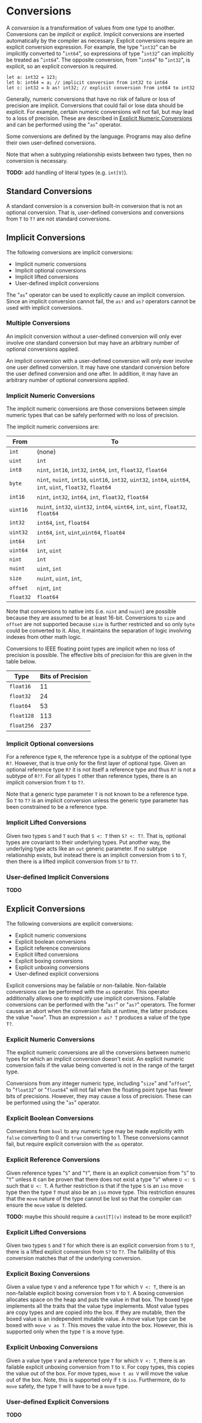 # Conversions

A *conversion* is a transformation of values from one type to another. Conversions can be *implicit*
or *explicit*. Implicit conversions are inserted automatically by the compiler as necessary.
Explicit conversions require an explicit conversion expression. For example, the type "`int32`" can
be implicitly converted to "`int64`", so expressions of type "`int32`" can implicitly be treated as
"`int64`". The opposite conversion, from "`int64`" to "`int32`", is explicit, so an explicit
conversion is required.

```azoth
let a: int32 = 123;
let b: int64 = a; // implicit conversion from int32 to int64
let c: int32 = b as! int32; // explicit conversion from int64 to int32
```

Generally, numeric conversions that have no risk of failure or loss of precision are implicit.
Conversions that could fail or lose data should be explicit. For example, certain numeric
conversions will not fail, but may lead to a loss of precision. These are described in [Explicit
Numeric Conversions](#explicit-numeric-conversions) and can be performed using the "`as`" operator.

Some conversions are defined by the language. Programs may also define their own user-defined
conversions.

Note that when a subtyping relationship exists between two types, then no conversion is necessary.

**TODO:** add handling of literal types (e.g. `int[V]`).

## Standard Conversions

A standard conversion is a conversion built-in conversion that is not an optional conversion. That
is, user-defined conversions and conversions from `T` to `T?` are not standard conversions.

## Implicit Conversions

The following conversions are implicit conversions:

* Implicit numeric conversions
* Implicit optional conversions
* Implicit lifted conversions
* User-defined implicit conversions

The "`as`" operator can be used to explicitly cause an implicit conversion. Since an implicit
conversion cannot fail, the `as!` and `as?` operators cannot be used with implicit conversions.

### Multiple Conversions

An implicit conversion without a user-defined conversion will only ever involve one standard
conversion but may have an arbitrary number of optional conversions applied.

An implicit conversion with a user-defined conversion will only ever involve one user defined
conversion. It may have one standard conversion before the user defined conversion and one after. In
addition, it may have an arbitrary number of optional conversions applied.

### Implicit Numeric Conversions

The implicit numeric conversions are those conversions between simple numeric types that can be
safely performed with no loss of precision.

The implicit numeric conversions are:

| From      | To                                                                                                            |
| --------- | ------------------------------------------------------------------------------------------------------------- |
| `int`     | (none)                                                                                                        |
| `uint`    | `int`                                                                                                         |
| `int8`    | `nint`, `int16`, `int32`, `int64`, `int`, `float32`, `float64`                                                |
| `byte`    | `nint`, `nuint`, `int16`, `uint16`, `int32`, `uint32`, `int64`, `uint64`, `int`, `uint`, `float32`, `float64` |
| `int16`   | `nint`, `int32`, `int64`, `int`, `float32`, `float64`                                                         |
| `uint16`  | `nuint`, `int32`, `uint32`, `int64`, `uint64`, `int`, `uint`, `float32`, `float64`                            |
| `int32`   | `int64`, `int`, `float64`                                                                                     |
| `uint32`  | `int64`, `int`, `uint`,`uint64`, `float64`                                                                    |
| `int64`   | `int`                                                                                                         |
| `uint64`  | `int`, `uint`                                                                                                 |
| `nint`    | `int`                                                                                                         |
| `nuint`   | `uint`, `int`                                                                                                 |
| `size`    | `nuint`, `uint`, `int`,                                                                                       |
| `offset`  | `nint`, `int`                                                                                                 |
| `float32` | `float64`                                                                                                     |

Note that conversions to native ints (i.e. `nint` and `nuint`) are possible because they are assumed
to be at least 16-bit. Conversions to `size` and `offset` are not supported because `size` is
further restricted and so only `byte` could be converted to it. Also, it maintains the separation of
logic involving indexes from other math logic.

Conversions to IEEE floating point types are implicit when no loss of precision is possible. The
effective bits of precision for this are given in the table below.

| Type       | Bits of Precision |
| ---------- | ----------------- |
| `float16`  | 11                |
| `float32`  | 24                |
| `float64`  | 53                |
| `float128` | 113               |
| `float256` | 237               |

### Implicit Optional conversions

For a reference type `R`, the reference type is a subtype of the optional type `R?`. However, that
is true only for the first layer of optional type. Given an optional reference type `R?` it is not
itself a reference type and thus `R?` is not a subtype of `R??`. For all types `T` other than
reference types, there is an implicit conversion from `T` to `T?`.

Note that a generic type parameter `T` is not known to be a reference type. So `T` to `T?` is an
implicit conversion unless the generic type parameter has been constrained to be a reference type.

### Implicit Lifted Conversions

Given two types `S` and `T` such that `S <: T` then `S? <: T?`. That is, optional types are
covariant to their underlying types. Put another way, the underlying type acts like an `out` generic
parameter. If no subtype relationship exists, but instead there is an implicit conversion from `S`
to `T`, then there is a lifted implicit conversion from `S?` to `T?`.

### User-defined Implicit Conversions

**TODO**

## Explicit Conversions

The following conversions are explicit conversions:

* Explicit numeric conversions
* Explicit boolean conversions
* Explicit reference conversions
* Explicit lifted conversions
* Explicit boxing conversions
* Explicit unboxing conversions
* User-defined explicit conversions

Explicit conversions may be failable or non-failable. Non-failable conversions can be performed with
the `as` operator. This operator additionally allows one to explicitly use implicit conversions.
Failable conversions can be performed with the "`as!`" or "`as?`" operators. The former causes an
abort when the conversion fails at runtime, the latter produces the value "`none`". Thus an
expression `x as? T` produces a value of the type `T?`.

### Explicit Numeric Conversions

The explicit numeric conversions are all the conversions between numeric types for which an implicit
conversion doesn't exist. An explicit numeric conversion fails if the value being converted is not
in the range of the target type.

Conversions from any integer numeric type, including "`size`" and "`offset`", to "`float32`" or
"`float64`" will not fail when the floating point type has fewer bits of precisions. However, they
may cause a loss of precision. These can be performed using the "`as`" operator.

### Explicit Boolean Conversions

Conversions from `bool` to any numeric type may be made explicitly with `false` converting to 0 and
`true` converting to 1. These conversions cannot fail, but require explicit conversion with the `as`
operator.

### Explicit Reference Conversions

Given reference types "`S`" and "`T`", there is an explicit conversion from "`S`" to "`T`" unless it
can be proven that there does not exist a type "`U`" where `U <: S` such that `U <: T`. A further
restriction is that if the type `S` is an `iso` move type then the type `T` must also be an `iso`
move type. This restriction ensures that the `move` nature of the type cannot be lost so that the
compiler can ensure the `move` value is deleted.

**TODO:** maybe this should require a `cast[T](v)` instead to be more explicit?

### Explicit Lifted Conversions

Given two types `S` and `T` for which there is an explicit conversion from `S` to `T`, there is a
lifted explicit conversion from `S?` to `T?`. The fallibility of this conversion matches that of the
underlying conversion.

### Explicit Boxing Conversions

Given a value type `V` and a reference type `T` for which `V <: T`, there is an non-failable
explicit boxing conversion from `V` to `T`. A boxing conversion allocates space on the heap and puts
the value in that box. The boxed type implements all the traits that the value type implements. Most
value types are copy types and are copied into the box. If they are mutable, then the boxed value is
an independent mutable value. A move value type can be boxed with `move v as T`. This moves the
value into the box. However, this is supported only when the type `T` is a move type.

### Explicit Unboxing Conversions

Given a value type `V` and a reference type `T` for which `V <: T`, there is an failable explicit
unboxing conversion from `T` to `V`. For copy types, this copies the value out of the box. For move
types, `move t as V` will move the value out of the box. Note, this is supported only if `t` is
`iso`. Furthermore, do to `move` safety, the type `T` will have to be a `move` type.

### User-defined Explicit Conversions

**TODO**
